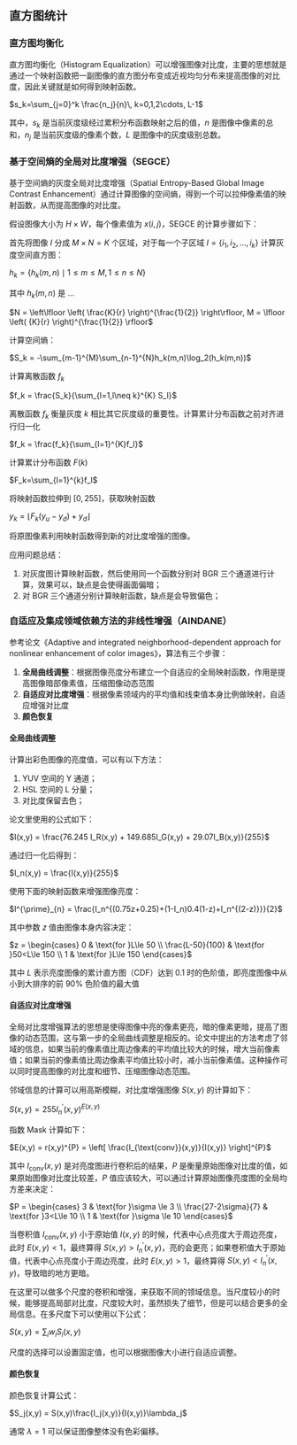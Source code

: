 ## 直方图统计

### 直方图均衡化

直方图均衡化（Histogram Equalization）可以增强图像对比度，主要的思想就是通过一个映射函数把一副图像的直方图分布变成近视均匀分布来提高图像的对比度，因此关键就是如何得到映射函数。

$s_k=\sum_{j=0}^k \frac{n_j}{n}\, k=0,1,2\cdots, L-1$

其中，$s_k$ 是当前灰度级经过累积分布函数映射之后的值，$n$ 是图像中像素的总和，$n_j$ 是当前灰度级的像素个数，$L$ 是图像中的灰度级别总数。

### 基于空间熵的全局对比度增强（SEGCE）

基于空间熵的灰度全局对比度增强（Spatial Entropy-Based Global Image Contrast Enhancement）通过计算图像的空间熵，得到一个可以拉伸像素值的映射函数，从而提高图像的对比度。

假设图像大小为 $H \times W$，每个像素值为 $x(i, j)$，SEGCE 的计算步骤如下：

首先将图像 $I$ 分成 $M \times N = K$ 个区域，对于每一个子区域 $I = \{ i_1, i_2, \dots, i_k \}$ 计算灰度空间直方图：

$h_k = \{ h_k( m, n ) \mid 1 \le m \le M, 1 \le n \le N \}$

其中 $h_k(m, n)$ 是 $\dots$

$N = \left\lfloor \left( \frac{K}{r} \right)^{\frac{1}{2}} \right\rfloor, M = \lfloor \left( {K}{r} \right)^{\frac{1}{2}} \rfloor$

计算空间熵：

$S_k = -\sum_{m-1}^{M}\sum_{n-1}^{N}h_k(m,n)\log_2(h_k(m,n))$

计算离散函数 $f_k$

$f_k = \frac{S_k}{\sum_{l=1,l\neq k}^{K} S_l}$

离散函数 $f_k$ 衡量灰度 $k$ 相比其它灰度级的重要性。计算累计分布函数之前对齐进行归一化

$f_k = \frac{f_k}{\sum_{l=1}^{K}f_l}$

计算累计分布函数 $F(k)$

$F_k=\sum_{l=1}^{k}f_l$

将映射函数拉伸到 $[0, 255]$，获取映射函数

$y_k = \lfloor F_k(y_u - y_d) + y_d \rfloor$

将原图像素利用映射函数得到新的对比度增强的图像。

应用问题总结：

1. 对灰度图计算映射函数，然后使用同一个函数分别对 BGR 三个通道进行计算，效果可以，缺点是会使得画面偏暗；
2. 对 BGR 三个通道分别计算映射函数，缺点是会导致偏色；

### 自适应及集成领域依赖方法的非线性增强（AINDANE）

参考论文《Adaptive and integrated neighborhood-dependent approach for nonlinear enhancement of color images》，算法有三个步骤：

1. **全局曲线调整**：根据图像亮度分布建立一个自适应的全局映射函数，作用是提高图像暗部像素值，压缩图像动态范围
2. **自适应对比度增强**：根据像素领域内的平均值和线束值本身比例做映射，自适应增强对比度
3. **颜色恢复**

#### 全局曲线调整

计算出彩色图像的亮度值，可以有以下方法：

1. YUV 空间的 Y 通道；
2. HSL 空间的 L 分量；
3. 对比度保留去色；

论文里使用的公式如下：

$I(x,y) = \frac{76.245 I_R(x,y) + 149.685I_G(x,y) + 29.07I_B(x,y)}{255}$

通过归一化后得到：

$I_n(x,y) = \frac{I(x,y)}{255}$

使用下面的映射函数来增强图像亮度：

$I^{\prime}_{n} = \frac{I_n^{(0.75z+0.25)+(1-I_n)0.4(1-z)+I_n^{(2-z)}}}{2}$

其中参数 $z$ 值由图像本身内容决定：

$z = \begin{cases}
0                & \text{for }L\le 50      \\
\frac{L-50}{100} & \text{for }50<L\le 150  \\
1                & \text{for }L\le 150       
\end{cases}$

其中 $L$ 表示亮度图像的累计直方图（CDF）达到 0.1 时的色阶值，即亮度图像中从小到大排序的前 90% 色阶值的最大值

#### 自适应对比度增强

全局对比度增强算法的思想是使得图像中亮的像素更亮，暗的像素更暗，提高了图像的动态范围，这与第一步的全局曲线调整是相反的。论文中提出的方法考虑了邻域的信息，如果当前的像素值比周边像素的平均值比较大的时候，增大当前像素值；如果当前的像素值比周边像素平均值比较小时，减小当前像素值。这种操作可以同时提高图像的对比度和细节、压缩图像动态范围。

邻域信息的计算可以用高斯模糊，对比度增强图像 $S(x,y)$ 的计算如下：

$S(x,y) = 255I^{\prime}_n(x,y)^{E(x,y)}$

指数 Mask 计算如下：

$E(x,y) = r(x,y)^{P} = \left[ \frac{I_{\text{conv}}(x,y)}{I(x,y)} \right]^{P}$

其中 $I_{\text{conv}}(x,y)$ 是对亮度图进行卷积后的结果，$P$ 是衡量原始图像对比度的值，如果原始图像对比度比较差，$P$ 值应该较大，可以通过计算原始图像亮度图的全局均方差来决定：

$P = \begin{cases}
3                & \text{for }\sigma \le 3      \\
\frac{27-2\sigma}{7} & \text{for }3<L\le 10  \\
1                & \text{for }\sigma \le 10       
\end{cases}$

当卷积值 $I_{\text{conv}}(x,y)$ 小于原始值 $I(x,y)$ 的时候，代表中心点亮度大于周边亮度，此时 $E(x,y)<1$，最终算得 $S(x,y) > I^{\prime}_n(x,y)$，亮的会更亮；如果卷积值大于原始值，代表中心点亮度小于周边亮度，此时 $E(x,y)>1$，最终算得 $S(x,y) < I^{\prime}_n(x,y)$，导致暗的地方更暗。

在这里可以做多个尺度的卷积和增强，来获取不同的领域信息。当尺度较小的时候，能够提高局部对比度，尺度较大时，虽然损失了细节，但是可以结合更多的全局信息。在多尺度下可以使用以下公式：

$S(x,y) = \sum_{i}w_i S_i(x,y)$

尺度的选择可以设置固定值，也可以根据图像大小进行自适应调整。

#### 颜色恢复

颜色恢复计算公式：

$S_j(x,y) = S(x,y)\frac{I_j(x,y)}{I(x,y)}\lambda_j$

通常 $\lambda=1$ 可以保证图像整体没有色彩偏移。

